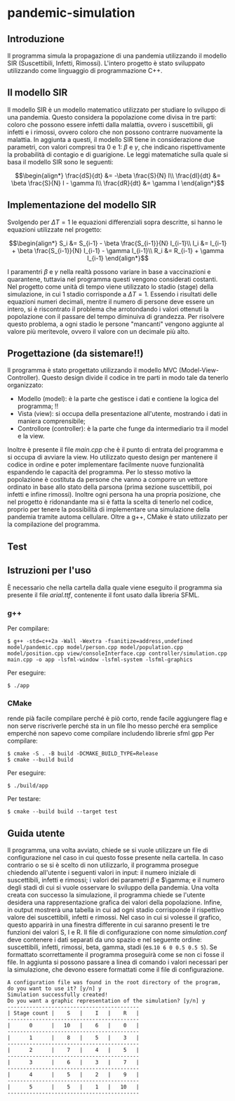 <!-- omit in toc -->
# pandemic-simulation
## Introduzione
Il programma simula la propagazione di una pandemia utilizzando il modello SIR (Suscettibili, Infetti, Rimossi). L'intero progetto è stato sviluppato utilizzando come linguaggio di programmazione C++.
## Il modello SIR
Il modello SIR è un modello matematico utilizzato per studiare lo sviluppo di una pandemia. Questo considera la popolazione come divisa in tre parti: coloro che possono essere infetti dalla malattia, ovvero i suscettibili, gli infetti e i rimossi, ovvero coloro che non possono contrarre nuovamente la malattia. In aggiunta a questi, il modello SIR tiene in considerazione due parametri, con valori compresi tra 0 e 1: $\beta$ e $\gamma$, che indicano rispettivamente la probabilità di contagio e di guarigione.
Le leggi matematiche sulla quale si basa il modello SIR sono le seguenti:

$$\begin{align*}
\frac{dS}{dt} &= -\beta \frac{S}{N} I\\
\frac{dI}{dt} &= \beta \frac{S}{N} I - \gamma I\\
\frac{dR}{dt} &= \gamma I
\end{align*}$$

## Implementazione del modello SIR
Svolgendo per $\Delta T = 1$ le equazioni differenziali sopra descritte, si hanno le equazioni utilizzate nel progetto:

$$\begin{align*}
S_i &= S_{i-1} - \beta \frac{S_{i-1}}{N} I_{i-1}\\
I_i &= I_{i-1} + \beta \frac{S_{i-1}}{N} I_{i-1} - \gamma I_{i-1}\\
R_i &= R_{i-1} + \gamma I_{i-1}
\end{align*}$$

I paramentri $\beta$ e $\gamma$ nella realtà possono variare in base a vaccinazioni e quarantene, tuttavia nel programma questi vengono considerati costanti.
Nel progetto come unità di tempo viene utilizzato lo stadio (stage) della simulazione, in cui 1 stadio corrisponde a $\Delta T = 1$.
Essendo i risultati delle equazioni numeri decimali, mentre il numero di persone deve essere un intero, si è riscontrato il problema che arrotondando i valori ottenuti la popolazione con il passare del tempo diminuiva di grandezza. Per risolvere questo problema, a ogni stadio le persone "mancanti" vengono aggiunte al valore più meritevole, ovvero il valore con un decimale più alto.
## Progettazione (da sistemare!!)
Il programma è stato progettato utilizzando il modello MVC (Model-View-Controller). Questo design divide il codice in tre parti in modo tale da tenerlo organizzato:
- Modello (model): è la parte che gestisce i dati e contiene la logica del programma; !!
- Vista (view): si occupa della presentazione all'utente, mostrando i dati in maniera comprensibile;
- Controllore (controller): è la parte che funge da intermediario tra il model e la view.

Inoltre è presente il file *main.cpp* che è il punto di entrata del programma e si occupa di avviare la view.
Ho utilizzato questo design per mantenere il codice in ordine e poter implementare facilmente nuove funzionalità espandendo le capacità del programma.
Per lo stesso motivo la popolazione è costituta da persone che vanno a comporre un vettore ordinato in base allo stato della parsona (prima sezione suscettibili, poi infetti e infine rimossi). Inoltre ogni persona ha una propria posizione, che nel progetto è ridonandante ma si è fatta la scelta di tenerlo nel codice, proprio per tenere la possibilità di implementare una simulazione della pandemia tramite automa cellulare.
Oltre a g++, CMake è stato utilizzato per la compilazione del programma.
## Test


## Istruzioni per l'uso
È necessario che nella cartella dalla quale viene eseguito il programma sia presente il file *arial.ttf*, contenente il font usato dalla libreria SFML.
### g++
Per compilare:

```
$ g++ -std=c++2a -Wall -Wextra -fsanitize=address,undefined model/pandemic.cpp model/person.cpp model/population.cpp model/position.cpp view/consoleInterface.cpp controller/simulation.cpp main.cpp -o app -lsfml-window -lsfml-system -lsfml-graphics
```
Per eseguire:

```
$ ./app
```
### CMake
rende pià facile compilare perché è piò corto, rende facile aggiungere flag e non serve riscriverle perché sta in un file lho messo perché era semplice emperché non sapevo come compilare includendo librerie sfml gpp
Per compilare:

```
$ cmake -S . -B build -DCMAKE_BUILD_TYPE=Release
$ cmake --build build
```
Per eseguire:

```
$ ./build/app
```

Per testare:

```
$ cmake --build build --target test
```
## Guida utente
Il programma, una volta avviato, chiede se si vuole utilizzare un file di configurazione nel caso in cui questo fosse presente nella cartella. In caso contrario o se si è scelto di non utilizzarlo, il programma prosegue chiedendo all'utente i seguenti valori in input: il numero iniziale di suscettibili, infetti e rimossi; i valori dei parametri $\beta$ e $\gamma; e il numero degli stadi di cui si vuole osservare lo sviluppo della pandemia. Una volta creata con successo la simulazione, il programma chiede se l'utente desidera una rappresentazione grafica dei valori della popolazione. Infine, in output mostrerà una tabella in cui ad ogni stadio corrisponde il rispettivo valore dei suscettibili, infetti e rimossi. Nel caso in cui si volesse il grafico, questo apparirà in una finestra differente in cui saranno presenti le tre funzioni dei valori S, I e R.
Il file di configurazione con nome *simulation.conf* deve contenere i dati separati da uno spazio e nel seguente ordine: suscettibili, infetti, rimossi, beta, gamma, stadi (es.```10 6 0 0.5 0.5 5```). Se formattato scorrettamente il programma proseguirà come se non ci fosse il file.
In aggiunta si possono passare a linea di comando i valori necessari per la simulazione, che devono essere formattati come il file di configurazione.

```
A configuration file was found in the root directory of the program, do you want to use it? [y/n] y
Simulation successfully created!
Do you want a graphic representation of the simulation? [y/n] y
------------------------------------------
| Stage count |    S   |    I   |    R   |
------------------------------------------
|      0      |   10   |    6   |    0   |
------------------------------------------
|      1      |    8   |    5   |    3   |
------------------------------------------
|      2      |    7   |    4   |    5   |
------------------------------------------
|      3      |    6   |    3   |    7   |
------------------------------------------
|      4      |    5   |    2   |    9   |
------------------------------------------
|      5      |    5   |    1   |   10   |
------------------------------------------
```
